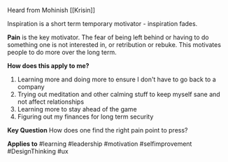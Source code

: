 Heard from Mohinish [[Krisin]]

Inspiration is a short term temporary motivator - inspiration fades.

**Pain** is the key motivator. The fear of being left behind or having to do something one is not interested in, or retribution or rebuke. This motivates people to do more over the long term.

**How does this apply to me?**
1. Learning more and doing more to ensure I don't have to go back to a company
2. Trying out meditation and other calming stuff to keep myself sane and not affect relationships
3. Learning more to stay ahead of the game 
4. Figuring out my finances for long term security

**Key Question**
How does one find the right pain point to press?

**Applies to**
#learning #leadership #motivation #selfimprovement #DesignThinking #ux 
